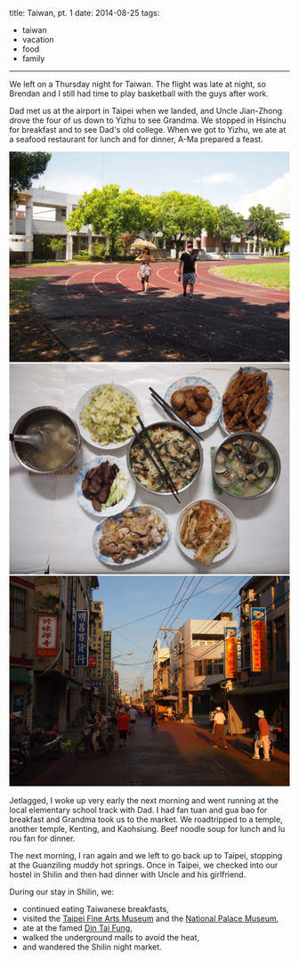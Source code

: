 title: Taiwan, pt. 1
date: 2014-08-25
tags:
- taiwan
- vacation
- food
- family
---

We left on a Thursday night for Taiwan. The flight was late at night, so Brendan and I still had time to play basketball with the guys after work.

Dad met us at the airport in Taipei when we landed, and Uncle Jian-Zhong drove the four of us down to Yizhu to see Grandma. We stopped in Hsinchu for breakfast and to see Dad's old college. When we got to Yizhu, we ate at a seafood restaurant for lunch and for dinner, A-Ma prepared a feast.

![Jen and Brendan at the Yizhu elementary school.](/images/taiwan-yizhu-1.jpg)
![The feast cooked by A-Ma the first night.](/images/taiwan-yizhu-2.jpg)
![Yizhu in the early morning.](/images/taiwan-yizhu-3.jpg)

Jetlagged, I woke up very early the next morning and went running at the local elementary school track with Dad. I had fan tuan and gua bao for breakfast and Grandma took us to the market. We roadtripped to a temple, another temple, Kenting, and Kaohsiung. Beef noodle soup for lunch and lu rou fan for dinner.

The next morning, I ran again and we left to go back up to Taipei, stopping at the Guanziling muddy hot springs. Once in Taipei, we checked into our hostel in Shilin and then had dinner with Uncle and his girlfriend.

During our stay in Shilin, we:

- continued eating Taiwanese breakfasts,
- visited the [Taipei Fine Arts Museum](http://www.tfam.museum/Index.aspx?ddlLang=en-us) and the [National Palace Museum](http://www.npm.gov.tw/en/),
- ate at the famed [Din Tai Fung](http://en.wikipedia.org/wiki/Din_Tai_Fung),
- walked the underground malls to avoid the heat,
- and wandered the Shilin night market.

